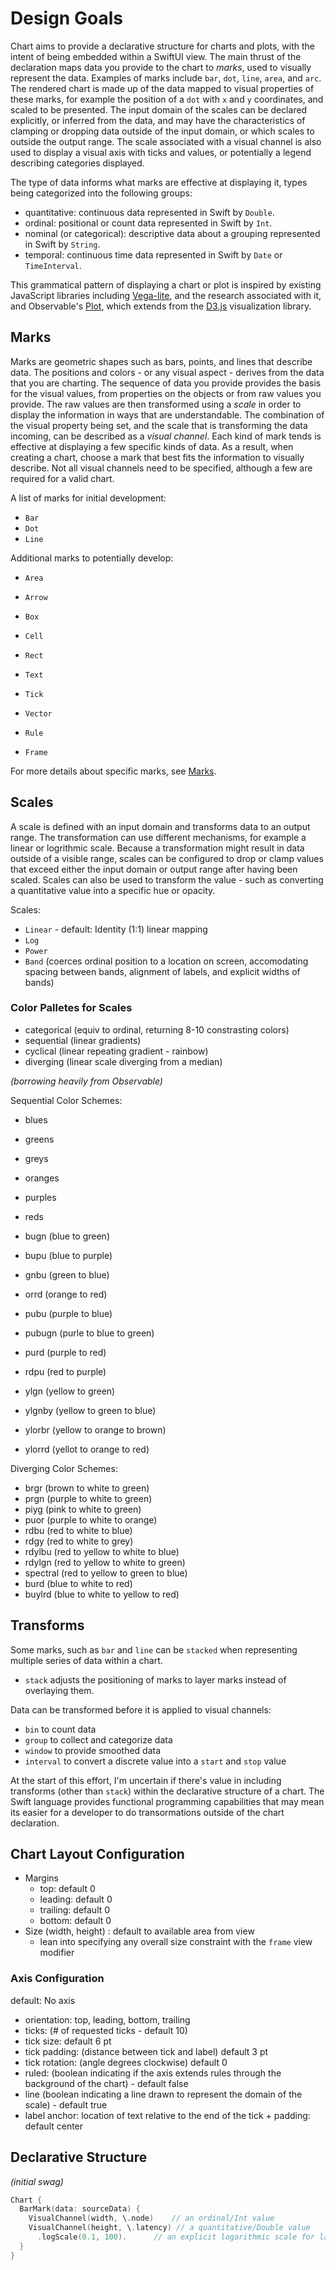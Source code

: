 # Design Goals

Chart aims to provide a declarative structure for charts and plots, with the intent of being embedded within a SwiftUI view.
The main thrust of the declaration maps data you provide to the chart to _marks_, used to visually represent the data.
Examples of marks include `bar`, `dot`, `line`, `area`, and `arc`.
The rendered chart is made up of the data mapped to visual properties of these marks, for example the position of a `dot` with `x` and `y` coordinates, and scaled to be presented.
The input domain of the scales can be declared explicitly, or inferred from the data, and may have the characteristics of clamping or dropping data outside of the input domain, or which scales to outside the output range.
The scale associated with a visual channel is also used to display a visual axis with ticks and values, or potentially a legend describing categories displayed.

The type of data informs what marks are effective at displaying it, types being categorized into the following groups:

- quantitative: continuous data represented in Swift by `Double`.
- ordinal: positional or count data represented in Swift by `Int`.
- nominal (or categorical): descriptive data about a grouping represented in Swift by `String`.
- temporal: continuous time data represented in Swift by `Date` or `TimeInterval`.

This grammatical pattern of displaying a chart or plot is inspired by existing JavaScript libraries including [Vega-lite](https://vega.github.io/vega-lite/), and the research associated with it, and Observable's [Plot](https://observablehq.com/@observablehq/plot), which extends from the [D3.js](http://d3js.org/) visualization library.

## Marks

Marks are geometric shapes such as bars, points, and lines that describe data.
The positions and colors - or any visual aspect - derives from the data that you are charting.
The sequence of data you provide provides the basis for the visual values, from properties on the objects or from raw values you provide.
The raw values are then transformed using a _scale_ in order to display the information in ways that are understandable.
The combination of the visual property being set, and the scale that is transforming the data incoming, can be described as a _visual channel_.
Each kind of mark tends is effective at displaying a few specific kinds of data.
As a result, when creating a chart, choose a mark that best fits the information to visually describe.
Not all visual channels need to be specified, although a few are required for a valid chart.

A list of marks for initial development:

- `Bar`
- `Dot`
- `Line`

Additional marks to potentially develop:

- `Area`
- `Arrow`
- `Box`
- `Cell`
- `Rect`
- `Text`
- `Tick`
- `Vector`

- `Rule`
- `Frame`

For more details about specific marks, see [Marks](./Marks.md).

## Scales

A scale is defined with an input domain and transforms data to an output range.
The transformation can use different mechanisms, for example a linear or logrithmic scale.
Because a transformation might result in data outside of a visible range, scales can be configured to drop or clamp values that exceed either the input domain or output range after having been scaled.
Scales can also be used to transform the value - such as converting a quantitative value into a specific hue or opacity.

Scales:

- `Linear` - default: Identity (1:1) linear mapping
- `Log`
- `Power`
- `Band` (coerces ordinal position to a location on screen, accomodating spacing between bands, alignment of labels, and explicit widths of bands)

### Color Palletes for Scales

- categorical (equiv to ordinal, returning 8-10 constrasting colors)
- sequential (linear gradients)
- cyclical (linear repeating gradient - rainbow)
- diverging (linear scale diverging from a median)

_(borrowing heavily from Observable)_

Sequential Color Schemes:

- blues
- greens
- greys
- oranges
- purples
- reds

- bugn (blue to green)
- bupu (blue to purple)
- gnbu (green to blue)
- orrd (orange to red)
- pubu (purple to blue)
- pubugn (purle to blue to green)
- purd (purple to red)
- rdpu (red to purple)
- ylgn (yellow to green)
- ylgnby (yellow to green to blue)
- ylorbr (yellow to orange to brown)
- ylorrd (yellot to orange to red)

Diverging Color Schemes:

- brgr (brown to white to green)
- prgn (purple to white to green)
- piyg (pink to white to green)
- puor (purple to white to orange)
- rdbu (red to white to blue)
- rdgy (red to white to grey)
- rdylbu (red to yellow to white to blue)
- rdylgn (red to yellow to white to green)
- spectral (red to yellow to green to blue)
- burd (blue to white to red)
- buylrd (blue to white to yellow to red)

## Transforms

Some marks, such as `bar` and `line` can be `stacked` when representing multiple series of data within a chart.

- `stack` adjusts the positioning of marks to layer marks instead of overlaying them.

Data can be transformed before it is applied to visual channels:

- `bin` to count data
- `group` to collect and categorize data
- `window` to provide smoothed data
- `interval` to convert a discrete value into a `start` and `stop` value

At the start of this effort, I'm uncertain if there's value in including transforms (other than `stack`) within the declarative structure of a chart.
The Swift language provides functional programming capabilities that may mean its easier for a developer to do transormations outside of the chart declaration.

## Chart Layout Configuration

- Margins
  - top: default 0
  - leading: default 0
  - trailing: default 0
  - bottom: default 0
- Size (width, height) : default to available area from view
  - lean into specifying any overall size constraint with the `frame` view modifier

### Axis Configuration

default: No axis

- orientation: top, leading, bottom, trailing
- ticks: (# of requested ticks - default 10)
- tick size: default 6 pt
- tick padding: (distance between tick and label) default 3 pt
- tick rotation: (angle degrees clockwise) default 0
- ruled: (boolean indicating if the axis extends rules through the background of the chart) - default false
- line (boolean indicating a line drawn to represent the domain of the scale) - default true
- label anchor: location of text relative to the end of the tick + padding: default center

## Declarative Structure

_(initial swag)_

```swift
Chart {
  BarMark(data: sourceData) {
    VisualChannel(width, \.node)    // an ordinal/Int value
    VisualChannel(height, \.latency) // a quantitative/Double value
      .logScale(0.1, 100).      // an explicit logarithmic scale for latency that maps from 0.1 to 100
  }
}
```
